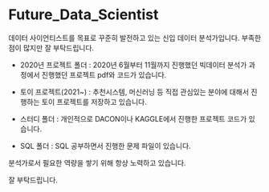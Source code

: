 # Future_Data_Scientist

 데이터 사이언티스트를 목표로 꾸준히 발전하고 있는 신입 데이터 분석가입니다.
 부족한 점이 많지만 잘 부탁드립니다.



* 2020년 프로젝트 폴더 : 2020년 6월부터 11월까지 진행했던 빅데이터 분석가 과정에서 진행했던 프로젝트 pdf와 코드가 있습니다.

* 토이 프로젝트(2021~) : 추천시스템, 머신러닝 등 직접 관심있는 분야에 대해서 진행하는 토이 프로젝트를 저장하고 있습니다.

* 스터디 폴더 : 개인적으로 DACON이나 KAGGLE에서 진행한 프로젝트 코드가 있습니다.

* SQL 폴더 : SQL 공부하면서 진행한 문제 파일이 있습니다.




분석가로서 필요한 역량을 쌓기 위해 항상 노력하고 있습니다.

잘 부탁드립니다.
